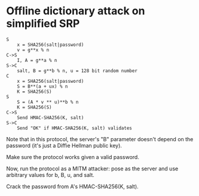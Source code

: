 # Offline dictionary attack on simplified SRP

    S
        x = SHA256(salt|password)
        v = g**x % n
    C->S
        I, A = g**a % n
    S->C
        salt, B = g**b % n, u = 128 bit random number
    C
        x = SHA256(salt|password)
        S = B**(a + ux) % n
        K = SHA256(S)
    S
        S = (A * v ** u)**b % n
        K = SHA256(S)
    C->S
        Send HMAC-SHA256(K, salt)
    S->C
        Send "OK" if HMAC-SHA256(K, salt) validates

Note that in this protocol, the server's "B" parameter doesn't depend
on the password (it's just a Diffie Hellman public key).

Make sure the protocol works given a valid password.

Now, run the protocol as a MITM attacker: pose as the server and use
arbitrary values for b, B, u, and salt.

Crack the password from A's HMAC-SHA256(K, salt).
